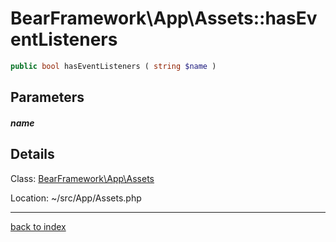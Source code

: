 # BearFramework\App\Assets::hasEventListeners

```php
public bool hasEventListeners ( string $name )
```

## Parameters

##### name

## Details

Class: [BearFramework\App\Assets](bearframework.app.assets.class.md)

Location: ~/src/App/Assets.php

---

[back to index](index.md)

